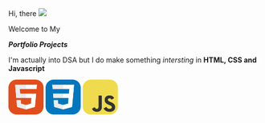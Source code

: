 <head>
Hi, there   <img src="https://user-images.githubusercontent.com/18350557/176309783-0785949b-9127-417c-8b55-ab5a4333674e.gif"> <br>
<p>Welcome to My </p><b><i>Portfolio  Projects</i></b><br>
<p>I'm actually into DSA but I do make something <i>intersting</i> in <b>HTML, CSS and Javascript</b></p>
<!-- <img align="left" src="https://github.com/tandpfun/skill-icons/blob/main/icons/CSS.svg" width="70" height="70">
<img align="center" src="https://github.com/tandpfun/skill-icons/blob/main/icons/HTML.svg" width="70" height="70">
<img aling ="relative" src="https://github.com/tandpfun/skill-icons/blob/main/icons/JavaScript.svg" > -->
<div class="row">
    <img src="https://github.com/tandpfun/skill-icons/blob/main/icons/HTML.svg" width="70" height="70">
    <img src="https://github.com/tandpfun/skill-icons/blob/main/icons/CSS.svg" width="70" height="70">
    <img src="https://github.com/tandpfun/skill-icons/blob/main/icons/JavaScript.svg" width="70" height="70">
</div>
</head>

